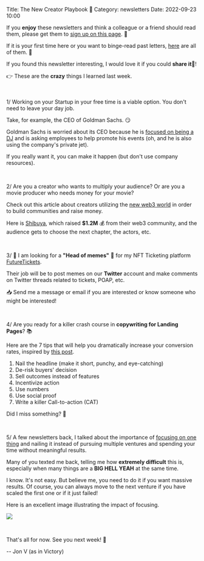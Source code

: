 Title: The New Creator Playbook 📘
Category: newsletters
Date: 2022-09-23 10:00

If you **enjoy** these newsletters and think a colleague or a friend should read them, please get them to [sign up on this page](https://jon.io/). 📝

If it is your first time here or you want to binge-read past letters, [here](https://jon.io/category/newsletters) are all of them. 📰

If you found this newsletter interesting, I would love it if you could **share it**🔗!

👉 These are the **crazy** things I learned last week.

<br>

1/ Working on your Startup in your free time is a viable option. You don't need to leave your day job.

Take, for example, the CEO of Goldman Sachs. 😏

Goldman Sachs is worried about its CEO because he is [focused on being a DJ](https://www.businessinsider.com/goldman-sachs-david-solomon-dj-wall-street-staffers-2022-9) and is asking employees to help promote his events (oh, and he is also using the company's private jet).

If you really want it, you can make it happen (but don't use company resources).

<br>

2/ Are you a creator who wants to multiply your audience? Or are you a movie producer who needs money for your movie? 

Check out this article about creators utilizing the [new web3 world](https://every.to/means-of-creation/the-new-creator-playbook-jumpstarting-communities-through-tokens) in order to build communities and raise money.

Here is [Shibuya](https://www.shibuya.xyz/), which raised **$1.2M** 💰 from their web3 community, and the audience gets to choose the next chapter, the actors, etc.


<br>

3/ 📣 I am looking for a **"Head of memes"** 🫡 for my NFT Ticketing platform [FutureTickets](https://futuretickets.xyz/).

Their job will be to post memes on our **Twitter** account and make comments on Twitter threads related to tickets, POAP, etc.

📥 Send me a message or email if you are interested or know someone who might be interested!

<br>

4/ Are you ready for a killer crash course in **copywriting for Landing Pages**? 📚

Here are the 7 tips that will help you dramatically increase your conversion rates, inspired by [this post](https://www.linkedin.com/posts/zainkahn_landing-page-playbook-activity-6975076058169524224-Ot7-). 

1. Nail the headline (make it short, punchy, and eye-catching) 
2. De-risk buyers' decision 
3. Sell outcomes instead of features 
4. Incentivize action 
5. Use numbers
6. Use social proof 
7. Write a killer Call-to-action (CAT)

Did I miss something? 🤔

<br>

5/ A few newsletters back, I talked about the importance of [focusing on one thing](https://jon.io/got-slammed-by-mark-cuban) and nailing it instead of pursuing multiple ventures and spending your time without meaningful results.

Many of you texted me back, telling me how **extremely difficult** this is, especially when many things are a **BIG HELL YEAH** at the same time.

I know. It's not easy. But believe me, you need to do it if you want massive results. Of course, you can always move to the next venture if you have scaled the first one or if it just failed!

Here is an excellent image illustrating the impact of focusing.

![](https://sendfoxprod.b-cdn.net/media/5aebjiRXEvHZH6c2M493908dPewfJwxyl56In6vU16325)

<br>

That's all for now. See you next week! 🚀

-- Jon V (as in Victory)